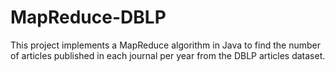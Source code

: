 # MapReduce-DBLP
This project implements a MapReduce algorithm in Java to find the number of articles published in each journal per year from the DBLP articles dataset.
